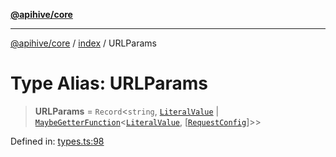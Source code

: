 [**@apihive/core**](../../README.md)

***

[@apihive/core](../../modules.md) / [index](../README.md) / URLParams

# Type Alias: URLParams

> **URLParams** = `Record`\<`string`, [`LiteralValue`](LiteralValue.md) \| [`MaybeGetterFunction`](MaybeGetterFunction.md)\<[`LiteralValue`](LiteralValue.md), \[[`RequestConfig`](RequestConfig.md)\]\>\>

Defined in: [types.ts:98](https://github.com/cleverplatypus/apihive-core/blob/917ef8bbf07171bc9393193650ebef9dbc655327/src/types.ts#L98)
